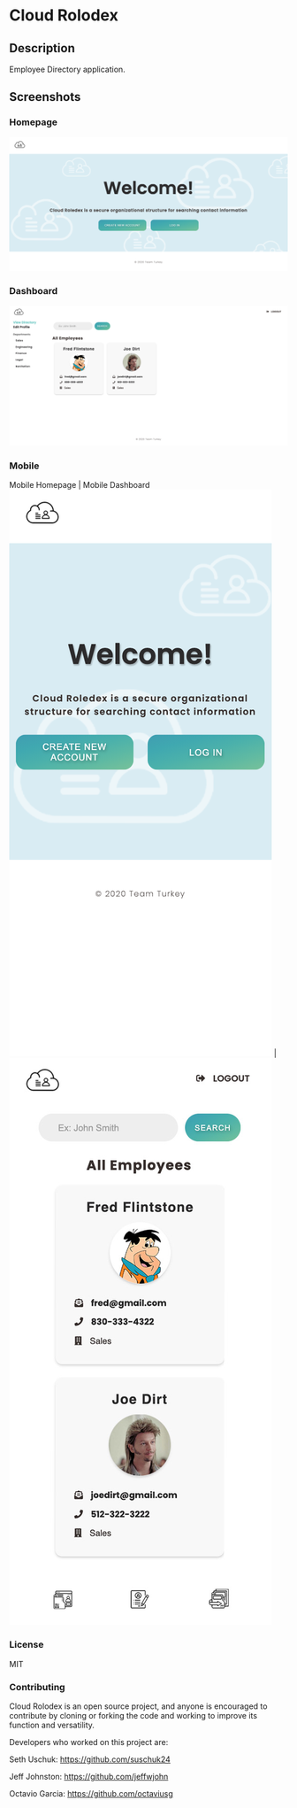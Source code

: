 # Cloud Rolodex

## Description 
Employee Directory application.

## Screenshots
### Homepage
![Homepage](./public/images/homepage.png)

### Dashboard
![Dashboard](./public/images/dashboard.png)


### Mobile

  Mobile Homepage        |  Mobile Dashboard
![Dashboard](./public/images/mobilehome.png) |  ![Dashboard](./public/images/mobiledash.jpg)

### License
  MIT
### Contributing
Cloud Rolodex is an open source project, and anyone is encouraged to contribute by cloning or forking the code and working to improve its function and versatility.

Developers who worked on this project are: 

Seth Uschuk: 
https://github.com/suschuk24

Jeff Johnston: 
https://github.com/jeffwjohn

Octavio Garcia:
https://github.com/octaviusg
